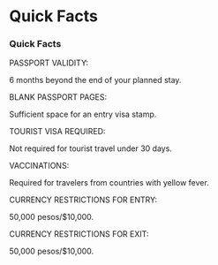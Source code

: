 # Quick Facts

### Quick Facts

PASSPORT VALIDITY:

6 months beyond the end of your planned stay.

BLANK PASSPORT PAGES:

Sufficient space for an entry visa stamp.

TOURIST VISA REQUIRED:

Not required for tourist travel under 30 days.

VACCINATIONS:

Required for travelers from countries with yellow fever.

CURRENCY RESTRICTIONS FOR ENTRY:

50,000 pesos/$10,000.

CURRENCY RESTRICTIONS FOR EXIT:

50,000 pesos/$10,000.